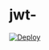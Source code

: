# jwt-


<a href="https://heroku.com/deploy?template=https://github.com/whitestorm007/jwtsigma">
  <img src="https://www.herokucdn.com/deploy/button.svg" alt="Deploy">
</a>